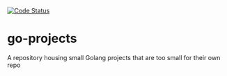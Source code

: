 <a href="https://goreportcard.com/report/github.com/jacalz/go-projects"><img src="https://goreportcard.com/badge/github.com/jacalz/go-projects" alt="Code Status" /></a>

# go-projects
A repository housing small Golang projects that are too small for their own repo
